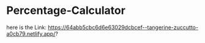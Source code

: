 # Percentage-Calculator
here is the Link: https://64abb5cbc6d6e63029dcbcef--tangerine-zuccutto-a0cb79.netlify.app/?
